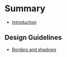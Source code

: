 # Summary

* [Introduction](README.md)

## Design Guidelines
* [Borders and shadows](design_guidelines/borders.md)
